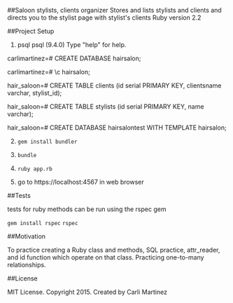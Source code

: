 ##Saloon stylists, clients organizer
Stores and lists stylists and clients and directs you to the stylist page with stylist's clients
Ruby version 2.2

##Project Setup

1. psql
psql (9.4.0)
Type "help" for help.

carlimartinez=# CREATE DATABASE hairsalon;

carlimartinez=# \c hairsalon;

hair_saloon=# CREATE TABLE clients (id serial PRIMARY KEY, clientsname varchar, stylist_id);

hair_saloon=# CREATE TABLE stylists (id serial PRIMARY KEY, name varchar);

hair_saloon=# CREATE DATABASE hairsalontest WITH TEMPLATE hairsalon;

2. `gem install bundler`
3.   `bundle`
4.   `ruby app.rb`

4. go to https://localhost:4567 in web browser

##Tests

tests for ruby methods can be run using the rspec gem

`gem install rspec`
`rspec`

##Motivation

To practice creating a Ruby class and methods, SQL practice, attr_reader, and id function which operate on that class. Practicing one-to-many relationships.

##License

MIT License. Copyright 2015. Created by Carli Martinez
